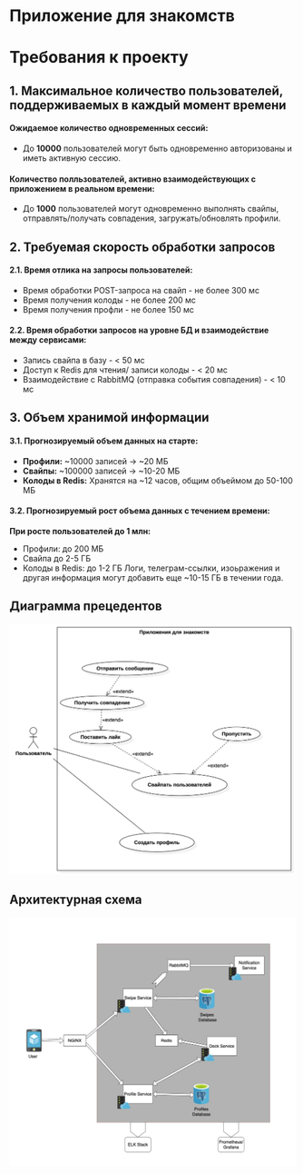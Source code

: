 # Приложение для знакомств

# Требования к проекту
## 1. Максимальное количество пользователей, поддерживаемых в каждый момент времени
#### Ожидаемое количество одновременных сессий:
- До <b>10000</b> пользователей могут быть одновременно авторизованы и иметь активную сессию.
#### Количество полльзователей, активно взаимодействующих с приложением в реальном времени:
- До <b>1000</b> пользователей могут одновременно выполнять свайпы, отправлять/получать совпадения, загружать/обновлять профили.


## 2. Требуемая скорость обработки запросов
#### 2.1. Время отлика на запросы пользователей:
- Время обработки POST-запроса на свайп - не более 300 мс
- Время получения колоды - не более 200 мс
- Время получения профли - не более 150 мс

#### 2.2. Время обработки запросов на уровне БД и взаимодействие между сервисами:
- Запись свайпа в базу - < 50 мс
- Доступ к Redis для чтения/ записи колоды - < 20 мс
- Взаимодействие с RabbitMQ (отправка события совпадения) - < 10 мс

## 3. Объем хранимой информации
#### 3.1. Прогнозируемый объем данных на старте:
- <b>Профили:</b> ~10000 записей -> ~20 МБ
- <b>Свайпы:</b> ~100000 записей -> ~10-20 МБ
- <b>Колоды в Redis:</b> Хранятся на ~12 часов, общим объеймом до 50-100 МБ

#### 3.2. Прогнозируемый рост объема данных с течением времени:
<b>При росте пользователей до 1 млн:</b>
- Профили: до 200 МБ
- Свайпа до 2-5 ГБ
- Колоды в Redis: до 1-2 ГБ
Логи, телеграм-ссылки, изоьражения и другая информация могут добавить еще ~10-15 ГБ в течении года.

## Диаграмма прецедентов
<picture>
  <img src="assets/UseCaseDiagram.jpg">
</picture>

## Архитектурная схема
<picture>
  <img src="assets/arch.jpg">
</picture>